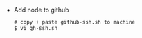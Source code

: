 - Add node to github

    ```
    # copy + paste github-ssh.sh to machine
    $ vi gh-ssh.sh
    
    ```